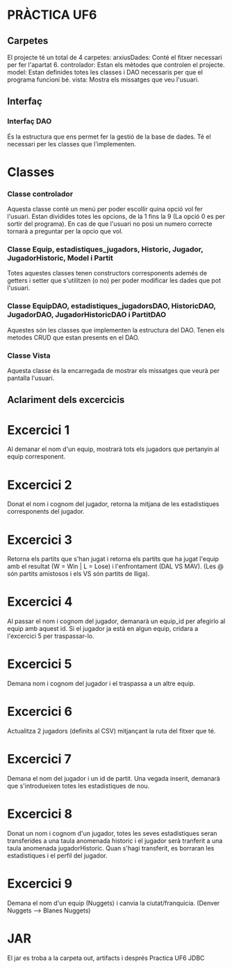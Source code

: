 # PRÀCTICA UF6
## Carpetes
El projecte té un total de 4 carpetes: 
arxiusDades: Conté el fitxer necessari per fer l'apartat 6.
controlador: Estan els mètodes que controlen el projecte.
model: Estan definides totes les classes i DAO necessaris per que el programa funcioni bé.
vista: Mostra els missatges que veu l'usuari.

## Interfaç
### Interfaç DAO
És la estructura que ens permet fer la gestió de la base de dades.
Té el necessari per les classes que l'implementen.

# Classes
### Classe controlador
Aquesta classe contè un menú per poder escollir quina opció vol fer l'usuari. 
Estan dividides totes les opcions, de la 1 fins la 9 (La opció 0 es per sortir del programa).
En cas de que l'usuari no posi un numero correcte tornarà a preguntar per la opcio que vol.

### Classe Equip, estadistiques_jugadors, Historic, Jugador, JugadorHistoric, Model i Partit
Totes aquestes classes tenen constructors corresponents ademés de getters i setter que s'utilitzen (o no) per poder modificar les dades que pot l'usuari.

### Classe EquipDAO, estadistiques_jugadorsDAO, HistoricDAO, JugadorDAO, JugadorHistoricDAO i PartitDAO
Aquestes són les classes que implementen la estructura del DAO. Tenen els metodes CRUD que estan presents en el DAO.

### Classe Vista
Aquesta classe és la encarregada de mostrar els missatges que veurà per pantalla l'usuari.

## Aclariment dels excercicis
# Excercici 1
Al demanar el nom d'un equip, mostrarà tots els jugadors que pertanyin al equip corresponent.

# Excercici 2
Donat el nom i cognom del jugador, retorna la mitjana de les estadistiques corresponents del jugador.

# Excercici 3 
Retorna els partits que s'han jugat i retorna els partits que ha jugat l'equip amb el resultat (W = Win | L = Lose) i l'enfrontament (DAL VS MAV).
(Les @ són partits amistosos i els VS són partits de lliga).

# Excercici 4
Al passar el nom i cognom del jugador, demanarà un equip_id per afegirlo al equip amb aquest id. Si el jugador ja està en algun equip, cridara a l'excercici 5 per traspassar-lo.

# Excercici 5
Demana nom i cognom del jugador i el traspassa a un altre equip.

# Excercici 6
Actualitza 2 jugadors (definits al CSV) mitjançant la ruta del fitxer que té.

# Excercici 7
Demana el nom del jugador i un id de partit. Una vegada inserit, demanarà que s'introdueixen totes les estadistiques de nou.

# Excercici 8
Donat un nom i cognom d'un jugador, totes les seves estadistiques seran transferides a una taula anomenada historic i el jugador serà tranferit a una taula anomenada jugadorHistoric.
Quan s'hagi transferit, es borraran les estadistiques i el perfil del jugador.

# Excercici 9
Demana el nom d'un equip (Nuggets) i canvia la ciutat/franquicia. (Denver Nuggets --> Blanes Nuggets)

# JAR
El jar es troba a la carpeta out, artifacts i després Practica UF6 JDBC 


